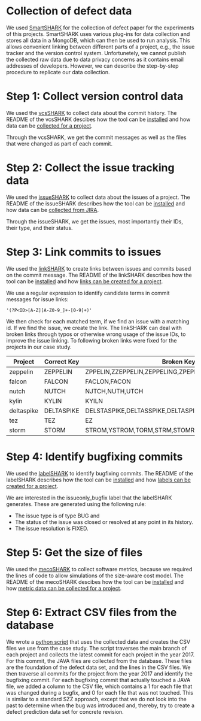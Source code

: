 # Collection of defect data

We used [SmartSHARK](https://smartshark.github.io) for the collection of defect paper for the experiments of this projects. SmartSHARK uses various plug-ins for data collection and stores all data in a MongoDB, which can then be used to run analysis. This allows convenient linking between different parts of a project, e.g., the issue tracker and the version control system. Unfortunetely, we cannot publish the collected raw data due to data privacy concerns as it contains email addresses of developers. However, we can describe the step-by-step procedure to replicate our data collection. 

# Step 1: Collect version control data

We used the [vcsSHARK](https://github.com/smartshark/vcsSHARK) to collect data about the commit history. The README of the vcsSHARK descibes how the tool can be [installed](https://github.com/smartshark/vcsSHARK#installation) and how data can be [collected for a project](https://github.com/smartshark/vcsSHARK#tutorial). 

Through the vcsSHARK, we get the commit messages as well as the files that were changed as part of each commit. 

# Step 2: Collect the issue tracking data

We used the [issueSHARK](https://github.com/smartshark/issueSHARK) to collect data about the issues of a project. The README of the issueSHARK describes how the tool can be [installed](https://github.com/smartshark/issueSHARK#installation) and how data can be [collected from JIRA](https://github.com/smartshark/issueSHARK#tutorial).

Through the issueSHARK, we get the issues, most importantly their IDs, their type, and their status. 

# Step 3: Link commits to issues

We used the [linkSHARK](https://github.com/smartshark/linkSHARK) to create links between issues and commits based on the commit message. The README of the linkSHARK describes how the tool can be [installed](https://github.com/smartshark/linkSHARK#install) and how [links can be created for a project](https://github.com/smartshark/linkSHARK#execution-for-smartshark). 

We use a regular expression to identify candidate terms in commit messages for issue links: 
```
'(?P<ID>[A-Z][A-Z0-9_]+-[0-9]+)'
```

We then check for each matched term, if we find an issue with a matching id. If we find the issue, we create the link. The linkSHARK can deal with broken links through typos or otherwise wrong usage of the issue IDs, to improve the issue linking. To following broken links were fixed for the projects in our case study. 

| Project | Correct Key | Broken Keys |
|---------|-------------|-------------|
| zeppelin | ZEPPELIN | ZPPELIN,ZZEPPELIN,ZEPPELING,ZPEPELIN,ZEPELIN,ZEP,ZEPPEILN |
| falcon | FALCON | FACLON,FACON |
| nutch | NUTCH | NJTCH,NUTH,UTCH |
| kylin | KYLIN | KYILN |
| deltaspike | DELTASPIKE | DELSTASPIKE,DELTASSPIKE,DELTASPILE,DELTAPIKE,DELTESPIKE |
| tez | TEZ | EZ |
| storm | STORM | STROM,YSTROM,TORM,STRM,STOMR |

# Step 4: Identify bugfixing commits

We used the [labelSHARK](https://github.com/smartshark/labelSHARK) to identify bugfixing commits. The README of the labelSHARK describes how the tool can be [installed](https://github.com/smartshark/labelSHARK#install) and how [labels can be created for a project](https://github.com/smartshark/labelSHARK#execution-for-smartshark). 

We are interested in the issueonly_bugfix label that the labelSHARK generates. These are generated using the following rule:
- The issue type is of type BUG and
- The status of the issue was closed or resolved at any point in its history.
- The issue resolution is FIXED.

# Step 5: Get the size of files

We used the [mecoSHARK](https://github.com/smartshark/mecoSHARK) to collect software metrics, because we required the lines of code to allow simulations of the size-aware cost model. The README of the mecoSHARK descibes how the tool can be [installed](https://github.com/smartshark/mecoSHARK#installation) and how [metric data can be collected for a project](https://github.com/smartshark/mecoSHARK#tutorial).

# Step 6: Extract CSV files from the database

We wrote a [python script](generate_csvfiles.py) that uses the collected data and creates the CSV files we use from the case study. The script traverses the main branch of each project and collects the latest commit for each project in the year 2017. For this commit, the JAVA files are collected from the database. These files are the foundation of the defect data set, and the lines in the CSV files. We then traverse all commits for the project from the year 2017 and identify the bugfixing commit. For each bugfixing commit that actually touched a JAVA file, we added a column to the CSV file, which contains a 1 for each file that was changed during a bugfix, and 0 for each file that was not touched. This is similar to a standard SZZ approach, except that we do not look into the past to determine when the bug was introduced and, thereby, try to create a defect prediction data set for concrete revision.
